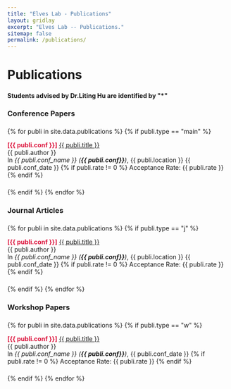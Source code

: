 ```yaml
---
title: "Elves Lab - Publications"
layout: gridlay
excerpt: "Elves Lab -- Publications."
sitemap: false
permalink: /publications/
---
```



<h1 style="margin-bottom: 22px;">Publications</h1>

<b>Students advised by Dr.Liting Hu are identified by \"*\"</b> 

<h3 style="margin-top:22px; margin-bottom: 22px;">Conference Papers</h3>
{% for publi in site.data.publications %}
  {% if publi.type == "main" %}
  <p style="margin-bottom: 22px;">
  <b style="color:#DC143C">[{{ publi.conf }}]</b> <a href="{{ publi.link }}">{{ publi.title }}</a><br />
  {{ publi.author }}<br />
  In <em>{{ publi.conf_name }} (<b>{{ publi.conf}}</b>)</em>, {{ publi.location }} {{ publi.conf_date }}
  {% if publi.rate != 0 %}
  Acceptance Rate: {{ publi.rate }}
  {% endif %}
  </p>
  {% endif %}
{% endfor %}

<h3 style="margin-bottom: 22px;">Journal Articles</h3>
{% for publi in site.data.publications %}
  {% if publi.type == "j" %}
  <p style="margin-bottom: 22px;">
  <b style="color:#DC143C">[{{ publi.conf }}]</b> <a href="{{ publi.link }}">{{ publi.title }}</a><br />
  {{ publi.author }}<br />
  In <em>{{ publi.conf_name }} (<b>{{ publi.conf}}</b>)</em>, {{ publi.location }} {{ publi.conf_date }}
  {% if publi.rate != 0 %}
  Acceptance Rate: {{ publi.rate }}
  {% endif %}
  </p>
  {% endif %}
{% endfor %}

<h3 style="margin-bottom: 22px;">Workshop Papers</h3>
{% for publi in site.data.publications %}
  {% if publi.type == "w" %}
  <p style="margin-bottom: 22px;">
  <b style="color:#DC143C">[{{ publi.conf }}]</b> <a href="{{ publi.link }}">{{ publi.title }}</a><br />
  {{ publi.author }}<br />
  In <em>{{ publi.conf_name }} (<b>{{ publi.conf}}</b>)</em>, {{ publi.conf_date }}
  {% if publi.rate != 0 %}
  Acceptance Rate: {{ publi.rate }}
  {% endif %}
  </p>
  {% endif %}
{% endfor %}
